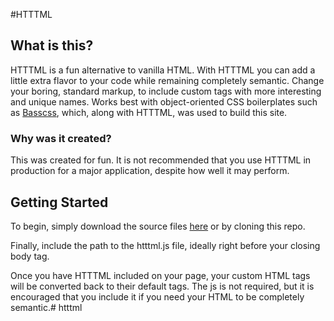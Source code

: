 #HTTTML

## What is this?

HTTTML is a fun alternative to vanilla HTML. With HTTTML you can add a little extra flavor to your code while remaining completely semantic. Change your boring, standard markup, to include custom tags with more interesting and unique names. Works best with object-oriented CSS boilerplates such as [Basscss](http://basscss.com), which, along with HTTTML, was used to build this site.

### Why was it created?

This was created for fun. It is not recommended that you use HTTTML in production for a major application, despite how well it may perform.

## Getting Started

To begin, simply download the source files [here](http://#.com) or by cloning this repo.

Finally, include the path to the htttml.js file, ideally right before your closing body tag.

Once you have HTTTML included on your page, your custom HTML tags will be converted back to their default tags. The js is not required, but it is encouraged that you include it if you need your HTML to be completely semantic.# htttml
